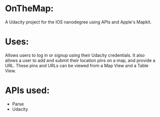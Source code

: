 # OnTheMap:
A Udacity project for the IOS nanodegree using APIs and Apple's Mapkit. 

# Uses:
Allows users to log in or signup using their Udacity credentials. It also allows a user to add and submit their location pins on a map, and provide a URL. These pins and URLs can be viewed from a Map View and a Table View.

# APIs used:
* Parse
* Udacity

